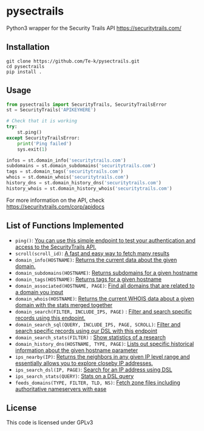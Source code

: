 # pysectrails

Python3 wrapper for the Security Trails API https://securitytrails.com/

## Installation

```
git clone https://github.com/Te-k/pysectrails.git
cd pysectrails
pip install .
```

## Usage

```py
from pysectrails import SecurityTrails, SecurityTrailsError
st = SecurityTrails('APIKEYHERE')

# Check that it is working
try:
    st.ping()
except SecurityTrailsError:
    print('Ping failed')
    sys.exit(1)

infos = st.domain_info('securitytrails.com')
subdomains = st.domain_subdomains('securitytrails.com')
tags = st.domain_tags('securitytrails.com')
whois = st.domain_whois('securitytrails.com')
history_dns = st.domain_history_dns('securitytrails.com')
history_whois = st.domain_history_whois('securitytrails.com')
```

For more information on the API, check https://securitytrails.com/corp/apidocs

## List of Functions Implemented

* `ping()`: [You can use this simple endpoint to test your authentication and access to the SecurityTrails API.](https://docs.securitytrails.com/v1.0/reference#ping)
* `scroll(scroll_id)`: [A fast and easy way to fetch many results](https://docs.securitytrails.com/v1.0/reference#scroll)
* `domain_info(HOSTNAME)`: [Returns the current data about the given domain.](https://docs.securitytrails.com/v1.0/reference#get-domain)
* `domain_subdomains(HOSTNAME)`: [Returns subdomains for a given hostname](https://docs.securitytrails.com/v1.0/reference#list-subdomains)
* `domain_tags(HOSTNAME)`: [Returns tags for a given hostname](https://docs.securitytrails.com/v1.0/reference#list-tags)
* `domain_associated(HOSTNAME, PAGE)`: [Find all domains that are related to a domain you input](https://docs.securitytrails.com/v1.0/reference#find-associated-domains)
* `domain_whois(HOSTNAME)`: [Returns the current WHOIS data about a given domain with the stats merged together](https://docs.securitytrails.com/v1.0/reference#get-whois)
* `domain_search(FILTER, INCLUDE_IPS, PAGE)` : [Filter and search specific records using this endpoint.](https://docs.securitytrails.com/reference#search)
* `domain_search_sql(QUERY, INCLUDE_IPS, PAGE, SCROLL)`: [Filter and search specific records using our DSL with this endpoint](https://docs.securitytrails.com/v1.0/reference#search)
* `domain_search_stats(FILTER)` : [Show statistics of a research](https://docs.securitytrails.com/reference#search-count)
* `domain_history_dns(HOSTNAME, TYPE, PAGE)`: [Lists out specific historical information about the given hostname parameter](https://docs.securitytrails.com/v1.0/reference#dns-history-by-record-type)
* `ips_nearby(IP)`: [Returns the neighbors in any given IP level range and essentially allows you to explore closeby IP addresses.](https://docs.securitytrails.com/v1.0/reference#ips)
* `ips_search_dsl(IP, PAGE)`: [Search for an IP address using DSL](https://docs.securitytrails.com/v1.0/reference#search-ips-dsl)
* `ips_search_stats(QUERY)`: [Stats on a DSL query](https://docs.securitytrails.com/v1.0/reference#ip-search-statistics)
* `feeds_domains(TYPE, FILTER, TLD, NS)`: [Fetch zone files including authoritative nameservers with ease](https://docs.securitytrails.com/v1.0/reference#feeds)

## License

This code is licensed under GPLv3
